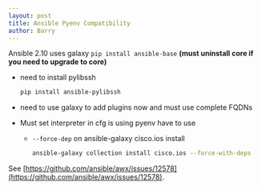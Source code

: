```yaml
---
layout: post
title: Ansible Pyenv Compatibility
author: Barry
---
```


Ansible 2.10 uses galaxy
`pip install ansible-base`
**(must uninstall core if you need to upgrade to core)**

* need to install pylibssh

  ```bash
  pip install ansible-pylibssh
  ```

* need to use galaxy to add plugins now and must use complete FQDNs
* Must set interpreter in cfg is using pyenv have to use  
  * `--force-dep` on ansible-galaxy cisco.ios install

    ```bash
    ansible-galaxy collection install cisco.ios --force-with-deps
    ```

See [https://github.com/ansible/awx/issues/12578](https://github.com/ansible/awx/issues/12578).
